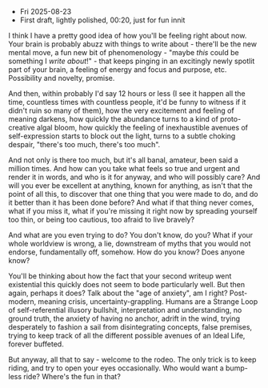 - Fri 2025-08-23
- First draft, lightly polished, 00:20, just for fun innit


I think I have a pretty good idea of how you'll be feeling right about now. Your brain is probably abuzz with things to write about - there'll be the new mental move, a fun new bit of phenomenology - "maybe *this* could be something I *write about*!" - that keeps pinging in an excitingly newly spotlit part of your brain, a feeling of energy and focus and purpose, etc. Possibility and novelty, promise.

And then, within probably I'd say 12 hours or less (I see it happen all the time, countless times with countless people, it'd be funny to witness if it didn't ruin so many of them), how the very excitement and feeling of meaning darkens, how quickly the abundance turns to a kind of proto-creative algal bloom, how quickly the feeling of inexhaustible avenues of self-expression starts to block out the light, turns to a subtle choking despair, "there's too much, there's too much". 

And not only is there too much, but it's all banal, amateur, been said a million times. And how can you take what feels so true and urgent and render it in words, and who is it for anyway, and who will possibly care? And will you ever be excellent at anything, known for anything, as isn't that the point of all this, to discover that one thing that you were made to do, and do it better than it has been done before? And what if that thing never comes, what if you miss it, what if you're missing it right now by spreading yourself too thin, or being too cautious, too afraid to live bravely?

And what are you even trying to do? You don't know, do you? What if your whole worldview is wrong, a lie, downstream of myths that you would not endorse, fundamentally off, somehow. How do you know? Does anyone know?

You'll be thinking about how the fact that your second writeup went existential this quickly does not seem to bode particularly well. But then again, perhaps it does? Talk about the "age of anxiety", am I right? Post-modern, meaning crisis, uncertainty-grappling. Humans are a Strange Loop of self-referential illusory bullshit, interpretation and understanding, no ground truth, the anxiety of having no anchor, adrift in the wind, trying desperately to fashion a sail from disintegrating concepts, false premises, trying to keep track of all the different possible avenues of an Ideal Life, forever buffeted. 

But anyway, all that to say - welcome to the rodeo. The only trick is to keep riding, and try to open your eyes occasionally. Who would want a bump-less ride? Where's the fun in that?